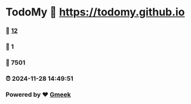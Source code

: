 # TodoMy :link: https://todomy.github.io 
### :page_facing_up: [12](https://todomy.github.io/tag.html) 
### :speech_balloon: 1 
### :hibiscus: 7501 
### :alarm_clock: 2024-11-28 14:49:51 
### Powered by :heart: [Gmeek](https://github.com/Meekdai/Gmeek)
